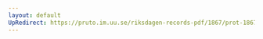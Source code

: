 ```yaml
---
layout: default
UpRedirect: https://pruto.im.uu.se/riksdagen-records-pdf/1867/prot-1867--ak--213/prot-1867--ak--213_003.pdf
---
```

